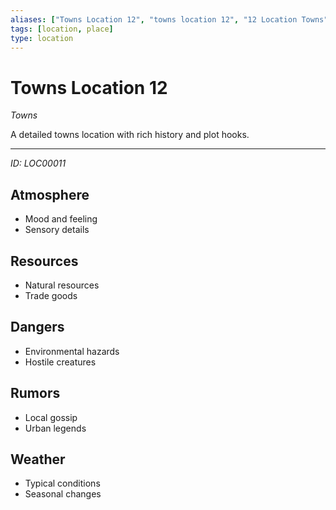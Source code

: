 ```yaml
---
aliases: ["Towns Location 12", "towns location 12", "12 Location Towns"]
tags: [location, place]
type: location
---
```


# Towns Location 12

*Towns*

A detailed towns location with rich history and plot hooks.

---
*ID: LOC00011*

## Atmosphere
- Mood and feeling
- Sensory details


## Resources
- Natural resources
- Trade goods


## Dangers
- Environmental hazards
- Hostile creatures


## Rumors
- Local gossip
- Urban legends


## Weather
- Typical conditions
- Seasonal changes
